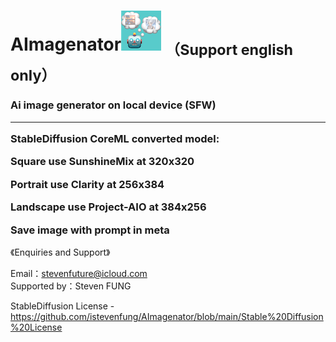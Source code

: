 # AImagenator<img src="ICON64.png"> <sub>（Support english only）</sub>
<h3>
  Ai image generator on local device (SFW)
  <hr>
  StableDiffusion CoreML converted model:
  
  
  Square use SunshineMix at 320x320
  
  Portrait use Clarity at 256x384
  
  Landscape use Project-AIO at 384x256

  Save image with prompt in meta
</h3>
<p>《Enquiries and Support》</p>
Email：<a href="mailto:stevenfuture@icloud.com">stevenfuture@icloud.com</a>
<br>
Supported by：Steven FUNG

StableDiffusion License - https://github.com/istevenfung/AImagenator/blob/main/Stable%20Diffusion%20License
